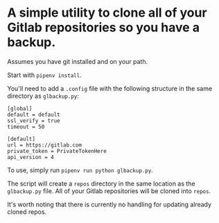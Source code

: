 A simple utility to clone all of your Gitlab repositories so you have a backup.
===============
Assumes you have git installed and on your path.

Start with `pipenv install`.

You'll need to add a `.config` file with the following structure in the same directory as `glbackup.py`:
```
[global]
default = default
ssl_verify = true
timeout = 50

[default]
url = https://gitlab.com
private_token = PrivateTokenHere
api_version = 4
```
To use, simply run `pipenv run python glbackup.py`.

The script will create a `repos` directory in the same location as the `glbackup.py` file. All of your Gitlab repositories will be cloned into `repos`.

It's worth noting that there is currently no handling for updating already cloned repos.